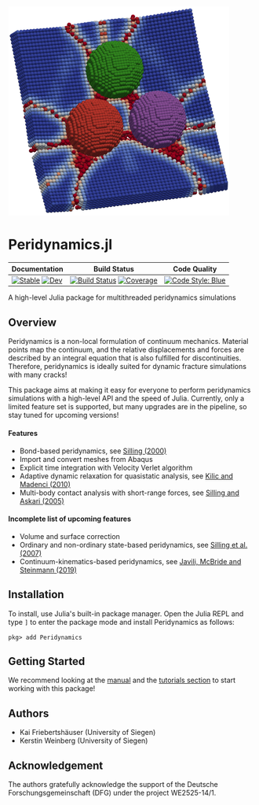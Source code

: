 <img src="docs/src/assets/logo.png" width="450" />

# Peridynamics.jl

|**Documentation**| **Build Status**| **Code Quality** |
|---|---|---|
| [![Stable](https://img.shields.io/badge/docs-stable-blue.svg)](https://kfrb.github.io/Peridynamics.jl/stable/) [![Dev](https://img.shields.io/badge/docs-dev-blue.svg)](https://kfrb.github.io/Peridynamics.jl/dev/) | [![Build Status](https://github.com/kfrb/Peridynamics.jl/actions/workflows/CI.yml/badge.svg?branch=main)](https://github.com/kfrb/Peridynamics.jl/actions/workflows/CI.yml?query=branch%3Amain) [![Coverage](https://codecov.io/gh/kfrb/Peridynamics.jl/branch/main/graph/badge.svg)](https://codecov.io/gh/kfrb/Peridynamics.jl) | [![Code Style: Blue](https://img.shields.io/badge/code%20style-blue-4495d1.svg)](https://github.com/invenia/BlueStyle) |

A high-level Julia package for multithreaded peridynamics simulations

## Overview

Peridynamics is a non-local formulation of continuum mechanics.
Material points map the continuum, and the relative displacements and forces are described by an integral equation that is also fulfilled for discontinuities. Therefore, peridynamics is ideally suited for dynamic fracture simulations with many cracks!

This package aims at making it easy for everyone to perform peridynamics simulations with a high-level API and the speed of Julia.
Currently, only a limited feature set is supported, but many upgrades are in the pipeline, so stay tuned for upcoming versions!

#### Features
- Bond-based peridynamics, see [Silling (2000)](https://doi.org/10.1016/S0022-5096(99)00029-0)
- Import and convert meshes from Abaqus
- Explicit time integration with Velocity Verlet algorithm
- Adaptive dynamic relaxation for quasistatic analysis, see [Kilic and Madenci (2010)](https://doi.org/10.1016/j.tafmec.2010.08.001)
- Multi-body contact analysis with short-range forces, see [Silling and Askari (2005)](https://doi.org/10.1016/j.compstruc.2004.11.026)

#### Incomplete list of upcoming features
- Volume and surface correction
- Ordinary and non-ordinary state-based peridynamics, see [Silling et al. (2007)](https://link.springer.com/article/10.1007/s10659-007-9125-1)
- Continuum-kinematics-based peridynamics, see [Javili, McBride and Steinmann (2019)](https://doi.org/10.1016/j.jmps.2019.06.016)

## Installation

To install, use Julia's built-in package manager. Open the Julia REPL and type `]` to enter the package mode and install Peridynamics as follows:

```julia-repl
pkg> add Peridynamics
```

## Getting Started

We recommend looking at the [manual](https://kfrb.github.io/Peridynamics.jl/dev/manual/) and the [tutorials section](https://kfrb.github.io/Peridynamics.jl/dev/tensiletest/) to start working with this package!


## Authors

- Kai Friebertshäuser (University of Siegen)
- Kerstin Weinberg (University of Siegen)

## Acknowledgement

The authors gratefully acknowledge the support of the Deutsche Forschungsgemeinschaft (DFG) under the project WE2525-14/1.